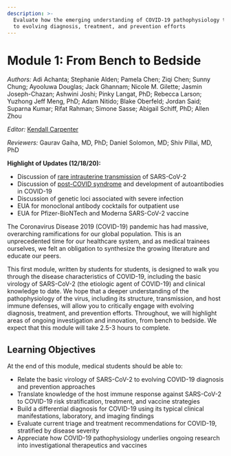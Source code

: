 ```yaml
---
description: >-
  Evaluate how the emerging understanding of COVID-19 pathophysiology translates
  to evolving diagnosis, treatment, and prevention efforts
---
```


# Module 1: From Bench to Bedside

_Authors:_ Adi Achanta; Stephanie Alden; Pamela Chen; Ziqi Chen; Sunny Chung; Ayooluwa Douglas; Jack Ghannam; Nicole M. Gilette; Jasmin Joseph-Chazan; Ashwini Joshi; Pinky Langat, PhD; Rebecca Larson; Yuzhong Jeff Meng, PhD; Adam Nitido; Blake Oberfeld; Jordan Said; Suparna Kumar; Rifat Rahman; Simone Sasse; Abigail Schiff, PhD; Allen Zhou

_Editor:_ [Kendall Carpenter](mailto:kendall_carpenter@hms.harvard.edu)

_Reviewers:_ Gaurav Gaiha, MD, PhD; Daniel Solomon, MD; Shiv Pillai, MD, PhD

**Highlight of Updates \(12/18/20\):**

* Discussion of [rare intrauterine transmission](basic-virology-and-immunology.md#pathogenesis-of-covid-19-infection) of SARS-CoV-2
* Discussion of [post-COVID syndrome](basic-virology-and-immunology.md#pathogenesis-of-covid-19-infection) and development of autoantibodies in COVID-19
* Discussion of genetic loci associated with severe infection
* EUA for monoclonal antibody cocktails for outpatient use
* EUA for Pfizer-BioNTech and Moderna SARS-CoV-2 vaccine

The Coronavirus Disease 2019 \(COVID-19\) pandemic has had massive, overarching ramifications for our global population. This is an unprecedented time for our healthcare system, and as medical trainees ourselves, we felt an obligation to synthesize the growing literature and educate our peers. 

This first module, written by students for students, is designed to walk you through the disease characteristics of COVID-19, including the basic virology of SARS-CoV-2 \(the etiologic agent of COVID-19\) and clinical knowledge to date. We hope that a deeper understanding of the pathophysiology of the virus, including its structure, transmission, and host immune defenses, will allow you to critically engage with evolving diagnosis, treatment, and prevention efforts. Throughout, we will highlight areas of ongoing investigation and innovation, from bench to bedside. We expect that this module will take 2.5-3 hours to complete.

## Learning Objectives

At the end of this module, medical students should be able to:

* Relate the basic virology of SARS-CoV-2 to evolving COVID-19 diagnosis and prevention approaches
* Translate knowledge of the host immune response against SARS-CoV-2 to COVID-19 risk stratification, treatment, and vaccine strategies
* Build a differential diagnosis for COVID-19 using its typical clinical manifestations, laboratory, and imaging findings 
* Evaluate current triage and treatment recommendations for COVID-19, stratified by disease severity
* Appreciate how COVID-19 pathophysiology underlies ongoing research into investigational therapeutics and vaccines



